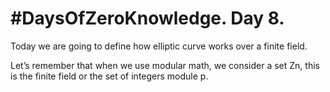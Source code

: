 # #DaysOfZeroKnowledge. Day 8.

Today we are going to define how elliptic curve works over a finite field. 

Let’s remember that when we use modular math, we consider a set Zn, this is the finite field or the set of integers module p. 

